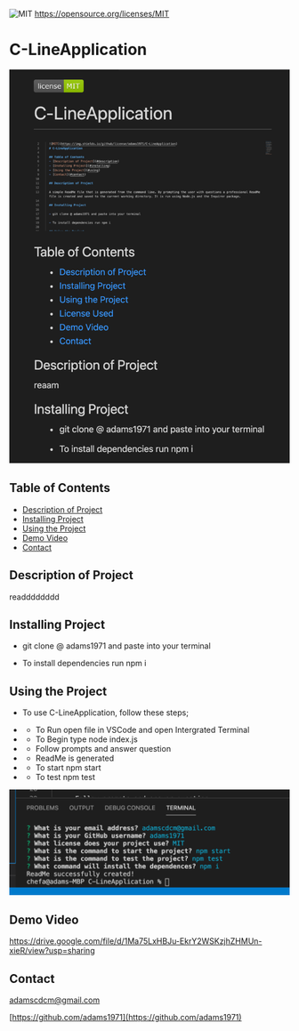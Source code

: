 
  ![MIT](https://img.shields.io/github/license/adams1971/C-LineApplication)
  https://opensource.org/licenses/MIT
  # C-LineApplication

  ![ReadME.png](ReadME.png)

  ## Table of Contents
  - [Description of Project](#description-of-project)
  - [Installing Project](#installing-project)
  - [Using the Project](#using-the-project)
  - [Demo Video](#demo-video)
  - [Contact](#contact)

  ## Description of Project
  
  readddddddd

  ## Installing Project

  - git clone @ adams1971 and paste into your terminal

  - To install dependencies run npm i
  
  ## Using the Project
  
  - To use C-LineApplication, follow these steps;

  - - To Run open file in VSCode and open Intergrated Terminal
  
  - - To Begin type node index.js 

  - - Follow prompts and answer question
  
  - - ReadMe is generated 

  - - To start npm start
  
  - - To test npm test

  ![terminal.png](terminal.png)

  ## Demo Video
  https://drive.google.com/file/d/1Ma75LxHBJu-EkrY2WSKzjhZHMUn-xieR/view?usp=sharing

  ## Contact

  adamscdcm@gmail.com

  [https://github.com/adams1971](https://github.com/adams1971)